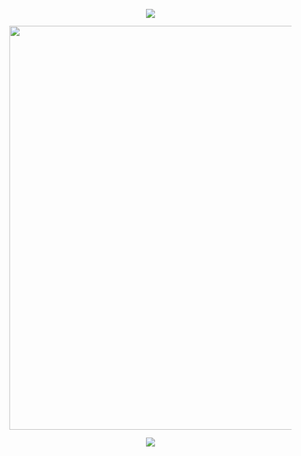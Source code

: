 <p align="center"> <img src="https://readme-typing-svg.demolab.com/?lines=I+have+waited+for+the+day;To+send+this+greedy+wolf+away;Now+the+magic+is+my+salvation;Gather+close+in+my+protection;We...+will...+stand+for+Everfree!;Behold+the+beauty+of+nature+in+all+its+glory;No+need+to+fear+the+vultures+at+the+door;Right+here+you+have+me+to+protect+you;Within+these+walls+of+thorns;Forever+free,+forevermore!;They+have+come+into+our+domain;Here+to+seal+our+camp+in+chains;But+we+have+held+it+for+generations;This+is+just+a+complication;We...+will...+stand+for+Everfree!;Trust+in+me,+this+is+for+your+own+good;Don't+be+afraid,+nature+is+our+friend;All+of+this+beauty+that+surrounds+us;Every+lovely+bloom+designed+to+defend;Let+them+come,+just+let+them+try!;I'm+not+about+to+say+goodbye!;This+camp+will+be+here+throughout+the+ages;Written+into+the+history+pages&font=Libertinus+Math&center=true&width=1080&height=50&color=08985ed&duration=2500&pause=1000"> </p>
<p align="center"> <img width=720 src="https://static.wikitide.net/mylittleponywiki/thumb/9/99/FF_Wallflower.png/1024px-FF_Wallflower.png"> </p>
<p align="center"> <img src=https://komarev.com/ghpvc/?username=wallflower-blush&color=green&abbreviated=true&style=flat-square&label=Garden+Club+Members> </p>
